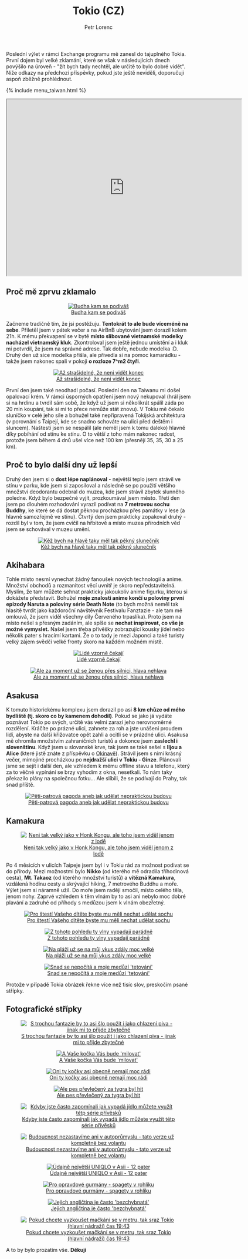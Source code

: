﻿---
layout: post
title: Tokio (CZ)
description: Poslední výlet v rámci Exchange programu mě zanesl do tajuplného Tokia. První dojem byl velké zklamání, které se však v následujících dnech povýšilo na úroveň - "žít bych tady nechtěl, ale určitě to bylo dobré vidět".
author: Petr Lorenc
comments: true
---

Poslední výlet v rámci Exchange programu mě zanesl do tajuplného Tokia. První dojem byl velké zklamání, které se však v následujících dnech povýšilo na úroveň - "žít bych tady nechtěl, ale určitě to bylo dobré vidět". Níže odkazy na předchozí příspěvky, pokud jste ještě neviděli, doporučuji aspoň zběžně prohlédnout.

{% include menu_taiwan.html %}

<iframe src="https://www.google.com/maps/d/u/1/embed?mid=1qa1yiKcPoG5Gkcqx1kuCakYdz5cVlWqo" width="640" height="480"></iframe>

## Proč mě zprvu zklamalo

<figure class="image" align="middle">
  <a href="{{ site.baseurl }}/images/tokio/01.JPG" data-lightbox="Budha kam se podiváš" data-title="Budha kam se podiváš" data-lightbox="roadtrip">
    <img src="{{ site.baseurl }}/images/tokio/01.JPG" alt="Budha kam se podiváš" title="Budha kam se podiváš"/>
    <figcaption>Budha kam se podiváš</figcaption>
  </a>
</figure>

Začneme tradičně tím, že jsi postěžuju. **Tentokrát to ale bude víceméně na sebe**. Přiletěl jsem v pátek večer a na AirBnB ubytování jsem dorazil kolem 21h. K mému překvapení se v bytě **místo slibované vietnamské modelky nacházel vietnamský kluk**. Zkontroloval jsem ještě jednou umístění a i kluk mi potvrdil, že jsem na správné adrese. Tak dobře, nebude modelka :D. Druhý den už sice modelka přišla, ale přivedla si na pomoc kamarádku - takže jsem nakonec spali v pokoji **o rozloze 7^m2 čtyři**. 

<figure class="image" align="middle">
  <a href="{{ site.baseurl }}/images/tokio/02.JPG" data-lightbox="Až strašidelné, že neni vidět konec" data-title="Až strašidelné, že neni vidět konec" data-lightbox="roadtrip">
    <img src="{{ site.baseurl }}/images/tokio/02.JPG" alt="Až strašidelné, že neni vidět konec" title="Až strašidelné, že neni vidět konec"/>
    <figcaption>Až strašidelné, že neni vidět konec</figcaption>
  </a>
</figure>

První den jsem také neodhadl počasí. Poslední den na Taiwanu mi došel opalovací krém. V rámci úsporných opatření jsem nový nekupoval (hrál jsem si na hrdinu a tvrdil sám sobě, že když už jsem si několikrát spálil záda po 20 min koupání, tak si mi to přece nemůže stát znovu). V Tokiu mě čekalo sluníčko v celé jeho síle a bohužel také nepřipravená Tokijská architektura (v porovnání s Taipejí, kde se snadno schováte na ulici před deštěm i sluncem). Naštestí jsem se nespálil (ale neměl jsem k tomu daleko) hlavně díky pobíhání od stínu ke stínu. O to větší z toho mám nakonec radost, protože jsem během 4 dnů ušel více než 100 km (přesnějí 35, 35, 30 a 25 km).

## Proč to bylo další dny už lepší

Druhý den jsem si o **dost lépe naplánoval** - největší teplo jsem strávil ve stínu v parku, kde jsem si zaposiloval a následně se po použití většího množství deodorantu odebral do muzea, kde jsem strávil zbytek slunněho poledne. Když bylo bezpečné vyjít, prozkoumával jsem město. Třetí den jsem po dlouhém rozhodování vyrazil podívat na **7 metrovou sochu Buddhy**, ke které se dá dostat pěknou procházkou přes památky v lese (a hlavně samozřejmě ve stínu). Čtvrtý den jsem prakticky zopakoval druhý - rozdíl byl v tom, že jsem cvičil na hřbitově a místo muzea přírodních věd jsem se schovával v muzeu umění.

<figure class="image" align="middle">
  <a href="{{ site.baseurl }}/images/tokio/21.JPG" data-lightbox="Kěž bych na hlavě taky měl tak pěkný slunečník" data-title="Kěž bych na hlavě taky měl tak pěkný slunečník" data-lightbox="roadtrip">
    <img src="{{ site.baseurl }}/images/tokio/21.JPG" alt="Kěž bych na hlavě taky měl tak pěkný slunečník" title="Kěž bych na hlavě taky měl tak pěkný slunečník"/>
    <figcaption>Kěž bych na hlavě taky měl tak pěkný slunečník</figcaption>
  </a>
</figure>

## Akihabara

Tohle místo nesmí vynechat žádný fanoušek nových technologií a anime. Množství obchodů a rozmanitost věcí uvnitř je skoro nepředstavitelná. Myslím, že tam můžete sehnat prakticky jakoukoliv anime figurku, kterou si dokážete představit. Bohužel **moje znalosti anime končí u poloviny první epizody Naruta a poloviny série Death Note** (to bych možná neměl tak hlasitě tvrdit jako každoroční návštěvník Festivalu Fanztazie - ale tam mě omlouvá, že jsem viděl všechny díly Červeného trpaslíka). Proto jsem na místo nešel s přesným zadáním, ale spíše se **nechat inspirovat, co vše je možné vymyslet.** Našel jsem třeba přívěšky zobrazující kousky jídel nebo několik pater s hracímí kartami. Že o to tady je mezi Japonci a také turisty velký zájem svědčí velké fronty skoro na každém možném místě.

<figure class="image" align="middle">
  <a href="{{ site.baseurl }}/images/tokio/03.JPG" data-lightbox="Lidé vzorně čekají" data-title="Lidé vzorně čekají" data-lightbox="roadtrip">
    <img src="{{ site.baseurl }}/images/tokio/03.JPG" alt="Lidé vzorně čekají" title="Lidé vzorně čekají"/>
    <figcaption>Lidé vzorně čekají</figcaption>
  </a>
</figure>

<figure class="image" align="middle">
  <a href="{{ site.baseurl }}/images/tokio/04.JPG" data-lightbox="Ale za moment už se ženou přes silnici, hlava nehlava" data-title="Ale za moment už se ženou přes silnici, hlava nehlava" data-lightbox="roadtrip">
    <img src="{{ site.baseurl }}/images/tokio/04.JPG" alt="Ale za moment už se ženou přes silnici, hlava nehlava" title="Ale za moment už se ženou přes silnici, hlava nehlava"/>
    <figcaption>Ale za moment už se ženou přes silnici, hlava nehlava</figcaption>
  </a>
</figure>

## Asakusa

K tomuto historickému komplexu jsem dorazil po asi **8 km chůze od mého bydliště (tj. skoro co by kamenem dohodil)**. Pokud se jako já vydáte poznávat Tokio po svých, určitě vás velmi zarazí jeho nerovnoměrné rozdělení. Kráčíte po prázné ulici, zahnete za roh a jste unášeni proudem lidí, abyste na další křižovatce opět zahli a ocitli se v prázdné ulici. Asakusa mě ohromila množstvím zahraničních turistů a dokonce jsem **zaslechl i slovenštinu**. Když jsem u slovanské krve, tak jsem se také sešel s **Iljou a Alice** (které jistě znáte z příspěvku o <a href="/Okinawa">Okinavě</a>). Strávil jsem s nimi krásný večer, mimojiné procházkou po **nejdražší ulici v Tokiu - Ginze**. Plánovali jsme se sejít i další den, ale vzhledem k mému offline stavu a telefonu, který za to věčné vypínání se brzy vyhodím z okna, nesetkali. To nám taky překazilo plány na společnou fotku... Ale slíbili, že se podívají do Prahy, tak snad příště.


<figure class="image" align="middle">
  <a href="{{ site.baseurl }}/images/tokio/10.JPG" data-lightbox="Pěti-patrová pagoda aneb jak udělat nepraktickou budovu" data-title="Pěti-patrová pagoda aneb jak udělat nepraktickou budovu" data-lightbox="roadtrip">
    <img src="{{ site.baseurl }}/images/tokio/10.JPG" alt="Pěti-patrová pagoda aneb jak udělat nepraktickou budovu" title="Pěti-patrová pagoda aneb jak udělat nepraktickou budovu"/>
    <figcaption>Pěti-patrová pagoda aneb jak udělat nepraktickou budovu</figcaption>
  </a>
</figure>


## Kamakura

<figure class="image" align="middle">
  <a href="{{ site.baseurl }}/images/tokio/05.JPG" data-lightbox="Neni tak velký jako v Honk Kongu, ale toho jsem viděl jenom z lodě" data-title="Neni tak velký jako v Honk Kongu, ale toho jsem viděl jenom z lodě" data-lightbox="roadtrip">
    <img src="{{ site.baseurl }}/images/tokio/05.JPG" alt="Neni tak velký jako v Honk Kongu, ale toho jsem viděl jenom z lodě" title="Neni tak velký jako v Honk Kongu, ale toho jsem viděl jenom z lodě"/>
    <figcaption>Neni tak velký jako v Honk Kongu, ale toho jsem viděl jenom z lodě</figcaption>
  </a>
</figure>

Po 4 měsicích v ulicích Taipeje jsem byl i v Tokiu rád za možnost podivat se do přírody. Mezi možnostmi bylo **Nikko** (od kterého mě odradila tříhodinová cesta), **Mt. Takaoz** (od kterého množství turistů) a **vítězná Kamakura**, vzdálená hodinu cesty a skrývající hiking, 7 metrového Buddhu a moře. Výlet jsem si náramně užil. Do moře jsem raději smočil, místo celého těla, jenom nohy. Zaprvé vzhledem k těm vlnám by to asi ani nebylo moc dobré plavání a zadruhé od příhody s medůzou jsem k vlnám obezřetný.

<figure class="image" align="middle">
  <a href="{{ site.baseurl }}/images/tokio/06.JPG" data-lightbox="Pro štestí Vašeho dítěte byste mu měli nechat udělat sochu" data-title="Pro štestí Vašeho dítěte byste mu měli nechat udělat sochu" data-lightbox="roadtrip">
    <img src="{{ site.baseurl }}/images/tokio/06.JPG" alt="Pro štestí Vašeho dítěte byste mu měli nechat udělat sochu" title="Pro štestí Vašeho dítěte byste mu měli nechat udělat sochu"/>
    <figcaption>Pro štestí Vašeho dítěte byste mu měli nechat udělat sochu</figcaption>
  </a>
</figure>


<figure class="image" align="middle">
  <a href="{{ site.baseurl }}/images/tokio/07.JPG" data-lightbox="Z tohoto pohledu ty vlny vypadají parádně" data-title="Z tohoto pohledu ty vlny vypadají parádně" data-lightbox="roadtrip">
    <img src="{{ site.baseurl }}/images/tokio/07.JPG" alt="Z tohoto pohledu ty vlny vypadají parádně" title="Z tohoto pohledu ty vlny vypadají parádně"/>
    <figcaption>Z tohoto pohledu ty vlny vypadají parádně</figcaption>
  </a>
</figure>

<figure class="image" align="middle">
  <a href="{{ site.baseurl }}/images/tokio/08.JPG" data-lightbox="Na pláži už se na můj vkus zdály moc velké" data-title="Na pláži už se na můj vkus zdály moc velké" data-lightbox="roadtrip">
    <img src="{{ site.baseurl }}/images/tokio/08.JPG" alt="Na pláži už se na můj vkus zdály moc velké" title="Na pláži už se na můj vkus zdály moc velké"/>
    <figcaption>Na pláži už se na můj vkus zdály moc velké</figcaption>
  </a>
</figure>

<figure class="image" align="middle">
  <a href="{{ site.baseurl }}/images/tokio/09.JPG" data-lightbox="Snad se nepočítá a moje medůzí 'tetování'" data-title="Snad se nepočítá a moje medůzí 'tetování'" data-lightbox="roadtrip">
    <img src="{{ site.baseurl }}/images/tokio/09.JPG" alt="Snad se nepočítá a moje medůzí 'tetování'" title="Snad se nepočítá a moje medůzí 'tetování'"/>
    <figcaption>Snad se nepočítá a moje medůzí 'tetování'</figcaption>
  </a>
</figure>

Protože v případě Tokia obrázek řekne více než tisíc slov, preskočím psané střípky.

## Fotografické střípky

<figure class="image" align="middle">
  <a href="{{ site.baseurl }}/images/tokio/11.JPG" data-lightbox="S trochou fantazie by to asi šlo použit i jako chlazení piva - jinak mi to přijde zbytečné" data-title="S trochou fantazie by to asi šlo použit i jako chlazení piva - jinak mi to přijde zbytečné" data-lightbox="roadtrip">
    <img src="{{ site.baseurl }}/images/tokio/11.JPG" alt="S trochou fantazie by to asi šlo použit i jako chlazení piva - jinak mi to přijde zbytečné" title="S trochou fantazie by to asi šlo použit i jako chlazení piva - jinak mi to přijde zbytečné"/>
    <figcaption>S trochou fantazie by to asi šlo použit i jako chlazení piva - jinak mi to přijde zbytečné</figcaption>
  </a>
</figure>

<figure class="image" align="middle">
  <a href="{{ site.baseurl }}/images/tokio/12.JPG" data-lightbox="A Vaše kočka Vás bude 'milovat'" data-title="A Vaše kočka Vás bude 'milovat'" data-lightbox="roadtrip">
    <img src="{{ site.baseurl }}/images/tokio/12.JPG" alt="A Vaše kočka Vás bude 'milovat'" title="A Vaše kočka Vás bude 'milovat'"/>
    <figcaption>A Vaše kočka Vás bude 'milovat'</figcaption>
  </a>
</figure>

<figure class="image" align="middle">
  <a href="{{ site.baseurl }}/images/tokio/19.JPG" data-lightbox="Oni ty kočky asi obecně nemají moc rádi" data-title="Oni ty kočky asi obecně nemají moc rádi" data-lightbox="roadtrip">
    <img src="{{ site.baseurl }}/images/tokio/19.JPG" alt="Oni ty kočky asi obecně nemají moc rádi" title="Oni ty kočky asi obecně nemají moc rádi"/>
    <figcaption>Oni ty kočky asi obecně nemají moc rádi</figcaption>
  </a>
</figure>

<figure class="image" align="middle">
  <a href="{{ site.baseurl }}/images/tokio/14.JPG" data-lightbox="Ale pes převlečený za tygra byl hit" data-title="Ale pes převlečený za tygra byl hit" data-lightbox="roadtrip">
    <img src="{{ site.baseurl }}/images/tokio/14.JPG" alt="Ale pes převlečený za tygra byl hit" title="Ale pes převlečený za tygra byl hit"/>
    <figcaption>Ale pes převlečený za tygra byl hit</figcaption>
  </a>
</figure>

<figure class="image" align="middle">
  <a href="{{ site.baseurl }}/images/tokio/13.JPG" data-lightbox="Kdyby jste často zapomínali jak vypadá jídlo můžete využít tétp série přívěsků" data-title="Kdyby jste často zapomínali jak vypadá jídlo můžete využít tétp série přívěsků" data-lightbox="roadtrip">
    <img src="{{ site.baseurl }}/images/tokio/13.JPG" alt="Kdyby jste často zapomínali jak vypadá jídlo můžete využít tétp série přívěsků" title="Kdyby jste často zapomínali jak vypadá jídlo můžete využít tétp série přívěsků"/>
    <figcaption>Kdyby jste často zapomínali jak vypadá jídlo můžete využít tétp série přívěsků</figcaption>
  </a>
</figure>

<figure class="image" align="middle">
  <a href="{{ site.baseurl }}/images/tokio/15.JPG" data-lightbox="Budoucnost nezastavíme ani v autoprůmyslu - tato verze už kompletně bez volantu" data-title="Budoucnost nezastavíme ani v autoprůmyslu - tato verze už kompletně bez volantu" data-lightbox="roadtrip">
    <img src="{{ site.baseurl }}/images/tokio/15.JPG" alt="Budoucnost nezastavíme ani v autoprůmyslu - tato verze už kompletně bez volantu" title="Budoucnost nezastavíme ani v autoprůmyslu - tato verze už kompletně bez volantu"/>
    <figcaption>Budoucnost nezastavíme ani v autoprůmyslu - tato verze už kompletně bez volantu</figcaption>
  </a>
</figure>

<figure class="image" align="middle">
  <a href="{{ site.baseurl }}/images/tokio/16.JPG" data-lightbox="Údajně největší UNIQLO v Asii - 12 pater" data-title="Údajně největší UNIQLO v Asii - 12 pater" data-lightbox="roadtrip">
    <img src="{{ site.baseurl }}/images/tokio/16.JPG" alt="Údajně největší UNIQLO v Asii - 12 pater" title="Údajně největší UNIQLO v Asii - 12 pater"/>
    <figcaption>Údajně největší UNIQLO v Asii - 12 pater</figcaption>
  </a>
</figure>

<figure class="image" align="middle">
  <a href="{{ site.baseurl }}/images/tokio/17.JPG" data-lightbox="Pro opravdové gurmány - spagety v rohlíku" data-title="Pro opravdové gurmány - spagety v rohlíku" data-lightbox="roadtrip">
    <img src="{{ site.baseurl }}/images/tokio/17.JPG" alt="Pro opravdové gurmány - spagety v rohlíku" title="Pro opravdové gurmány - spagety v rohlíku"/>
    <figcaption>Pro opravdové gurmány - spagety v rohlíku</figcaption>
  </a>
</figure>

<figure class="image" align="middle">
  <a href="{{ site.baseurl }}/images/tokio/18.JPG" data-lightbox="Jejich angličtina je často 'bezchybnatá'" data-title="Jejich angličtina je často 'bezchybnatá'" data-lightbox="roadtrip">
    <img src="{{ site.baseurl }}/images/tokio/18.JPG" alt="Jejich angličtina je často 'bezchybnatá'" title="Jejich angličtina je často 'bezchybnatá'"/>
    <figcaption>Jejich angličtina je často 'bezchybnatá'</figcaption>
  </a>
</figure>


<figure class="image" align="middle">
  <a href="{{ site.baseurl }}/images/tokio/20.JPG" data-lightbox="Pokud chcete vyzkoušet mačkání se v metru, tak sraz Tokio (hlavní nádraží) čas 19:43" data-title="Pokud chcete vyzkoušet mačkání se v metru, tak sraz Tokio (hlavní nádraží) čas 19:43" data-lightbox="roadtrip">
    <img src="{{ site.baseurl }}/images/tokio/20.JPG" alt="Pokud chcete vyzkoušet mačkání se v metru, tak sraz Tokio (hlavní nádraží) čas 19:43" title="Pokud chcete vyzkoušet mačkání se v metru, tak sraz Tokio (hlavní nádraží) čas 19:43"/>
    <figcaption>Pokud chcete vyzkoušet mačkání se v metru, tak sraz Tokio (hlavní nádraží) čas 19:43</figcaption>
  </a>
</figure>

 A to by bylo prozatím vše. **Děkuji**















